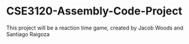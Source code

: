 # CSE3120-Assembly-Code-Project
This project will be a reaction time game, created by Jacob Woods and Santiago Raigoza
